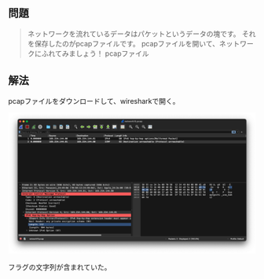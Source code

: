 ## 問題

> ネットワークを流れているデータはパケットというデータの塊です。
> それを保存したのがpcapファイルです。
> pcapファイルを開いて、ネットワークにふれてみましょう！
> pcapファイル

## 解法

pcapファイルをダウンロードして、wiresharkで開く。 

![Wireshark](q11_wireshark.png)

フラグの文字列が含まれていた。